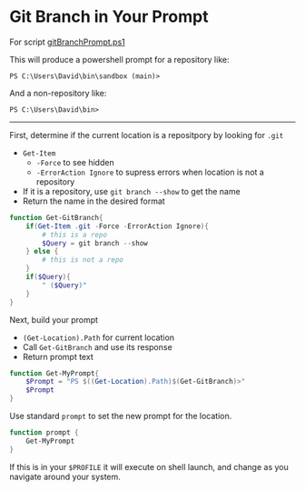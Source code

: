 # Git Branch in Your Prompt

For script [gitBranchPrompt.ps1](https://github.com/davidsteimle/powershellExamples/blob/master/gitBranchPrompt.ps1)

This will produce a powershell prompt for a repository like:

```
PS C:\Users\David\bin\sandbox (main)>
```

And a non-repository like:

```
PS C:\Users\David\bin>
```

-----

First, determine if the current location is a repositpory by looking for ``.git``

* ``Get-Item``
    * ``-Force`` to see hidden
    * ``-ErrorAction Ignore`` to supress errors when location is not a repository
* If it is a repository, use ``git branch --show`` to get the name
* Return the name in the desired format

```powershell
function Get-GitBranch{
    if(Get-Item .git -Force -ErrorAction Ignore){
        # this is a repo
        $Query = git branch --show
    } else {
        # this is not a repo
    }
    if($Query){
        " ($Query)"
    }
}
```

Next, build your prompt
* ``(Get-Location).Path`` for current location
* Call ``Get-GitBranch`` and use its response
* Return prompt text

```Powershell
function Get-MyPrompt{
    $Prompt = "PS $((Get-Location).Path)$(Get-GitBranch)>"
    $Prompt
}
```

Use standard ``prompt`` to set the new prompt for the location.

```powershell
function prompt {
    Get-MyPrompt
}
```

If this is in your ``$PROFILE`` it will execute on shell launch, and change as you navigate around your system.

